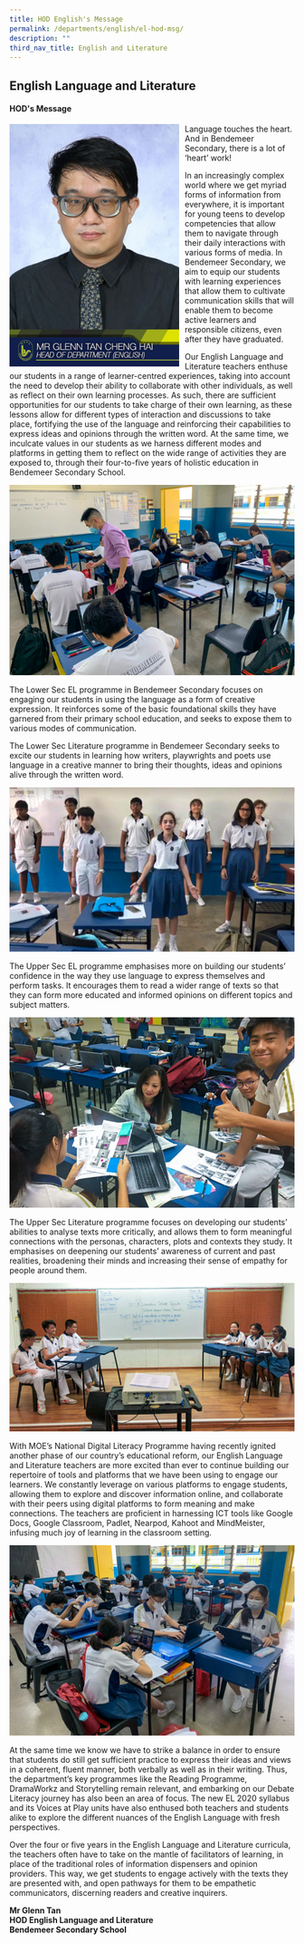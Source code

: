 ```yaml
---
title: HOD English's Message
permalink: /departments/english/el-hod-msg/
description: ""
third_nav_title: English and Literature
---
```

## **English Language and Literature**

#### HOD's  Message

<p style="float:left; margin: 0 10px 0px 0">
<img src="/images/Departments/el-glenntan.jpg" alt="HOD English" style="width:300px" /></p>
<p style="text-align:justify">

Language touches the heart. And in Bendemeer Secondary, there is a lot of ‘heart’ work!

In an increasingly complex world where we get myriad forms of information from everywhere, it is important for young teens to develop competencies that allow them to navigate through their daily interactions with various forms of media. In Bendemeer Secondary, we aim to equip our students with learning experiences that allow them to cultivate communication skills that will enable them to become active learners and responsible citizens, even after they have graduated.

Our English Language and Literature teachers enthuse our students in a range of learner-centred experiences, taking into account the need to develop their ability to collaborate with other individuals, as well as reflect on their own learning processes. As such, there are sufficient opportunities for our students to take charge of their own learning, as these lessons allow for different types of interaction and discussions to take place, fortifying the use of the language and reinforcing their capabilities to express ideas and opinions through the written word. At the same time, we inculcate values in our students as we harness different modes and platforms in getting them to reflect on the wide range of activities they are exposed to, through their four-to-five years of holistic education in Bendemeer Secondary School.</p>

![English Language and Literature](/images/Departments/el-pic-01.jpg)

The Lower Sec EL programme in Bendemeer Secondary focuses on engaging our students in using the language as a form of creative expression. It reinforces some of the basic foundational skills they have garnered from their primary school education, and seeks to expose them to various modes of communication.

The Lower Sec Literature programme in Bendemeer Secondary seeks to excite our students in learning how writers, playwrights and poets use language in a creative manner to bring their thoughts, ideas and opinions alive through the written word.

![English Language and Literature](/images/Departments/el-pic-02.jpg)

The Upper Sec EL programme emphasises more on building our students’ confidence in the way they use language to express themselves and perform tasks. It encourages them to read a wider range of texts so that they can form more educated and informed opinions on different topics and subject matters.


![English Language and Literature](/images/Departments/el-pic-03.jpg)

The Upper Sec Literature programme focuses on developing our students’ abilities to analyse texts more critically, and allows them to form meaningful connections with the personas, characters, plots and contexts they study. It emphasises on deepening our students’ awareness of current and past realities, broadening their minds and increasing their sense of empathy for people around them.

![English Language and Literature](/images/Departments/el-pic-04.jpg)

With MOE’s National Digital Literacy Programme having recently ignited another phase of our country’s educational reform, our English Language and Literature teachers are more excited than ever to continue building our repertoire of tools and platforms that we have been using to engage our learners.  We constantly leverage on various platforms to engage students, allowing them to explore and discover information online, and collaborate with their peers using digital platforms to form meaning and make connections. The teachers are proficient in harnessing ICT tools like Google Docs, Google Classroom, Padlet, Nearpod, Kahoot and MindMeister, infusing much joy of learning in the classroom setting.

![English Language and Literature](/images/Departments/el-pic-05.jpg)

At the same time we know we have to strike a balance in order to ensure that students do still get sufficient practice to express their ideas and views in a coherent, fluent manner, both verbally as well as in their writing. Thus, the department’s key programmes like the Reading Programme, DramaWorkz and Storytelling remain relevant, and embarking on our Debate Literacy journey has also been an area of focus. The new EL 2020 syllabus and its Voices at Play units have also enthused both teachers and students alike to explore the different nuances of the English Language with fresh perspectives.

Over the four or five years in the English Language and Literature curricula, the teachers often have to take on the mantle of facilitators of learning, in place of the traditional roles of information dispensers and opinion providers. This way, we get students to engage actively with the texts they are presented with, and open pathways for them to be empathetic communicators, discerning readers and creative inquirers.


**Mr Glenn Tan <br>
HOD English Language and Literature <br>
Bendemeer Secondary School**